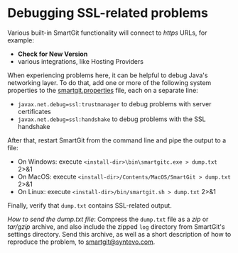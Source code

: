 # Debugging SSL-related problems

Various built-in SmartGit functionality will connect to *https* URLs, for example:

- **Check for New Version**
- various integrations, like Hosting Providers

When experiencing problems here, it can be helpful to debug Java's networking layer.
To do that, add one or more of the following system properties to the [smartgit.properties](../Latest/System-Properties.md) file, each on a separate line:

* `javax.net.debug=ssl:trustmanager` to debug problems with server certificates
* `javax.net.debug=ssl:handshake` to debug problems with the SSL handshake

After that, restart SmartGit from the command line and pipe the output to a file:

- On Windows: execute `<install-dir>\bin\smartgitc.exe > dump.txt` 2>&1
- On MacOS: execute `<install-dir>/Contents/MacOS/SmartGit > dump.txt` 2>&1
- On Linux: execute `<install-dir>/bin/smartgit.sh > dump.txt` 2>&1

Finally, verify that `dump.txt` contains SSL-related output.

*How to send the dump.txt file*:
Compress the `dump.txt` file as a *zip* or *tar/gzip* archive, and also include the zipped `log` directory from SmartGit's settings directory.
Send this archive, as well as a short description of how to reproduce the problem, to <smartgit@syntevo.com>.
